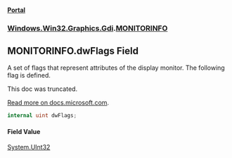 #### [Portal](index.md 'index')
### [Windows.Win32.Graphics.Gdi](Windows.Win32.Graphics.Gdi.md 'Windows.Win32.Graphics.Gdi').[MONITORINFO](MONITORINFO.md 'Windows.Win32.Graphics.Gdi.MONITORINFO')

## MONITORINFO.dwFlags Field

  
A set of flags that represent attributes of the display monitor. The following flag is defined.  
  
This doc was truncated.  
  
[Read more on docs.microsoft.com](https://learn.microsoft.com/windows/win32/api/winuser/ns-winuser-monitorinfo#members 'https://learn.microsoft.com/windows/win32/api/winuser/ns-winuser-monitorinfo#members').

```csharp
internal uint dwFlags;
```

#### Field Value
[System.UInt32](https://docs.microsoft.com/en-us/dotnet/api/System.UInt32 'System.UInt32')